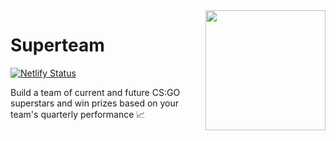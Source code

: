 <img align="right" src="https://i.imgur.com/fB9JqdR.png" width="192">

# Superteam

[![Netlify Status](https://api.netlify.com/api/v1/badges/12c858be-811c-495d-bbf7-f17807f76838/deploy-status)](https://app.netlify.com/sites/tender-wing-afef27/deploys)

Build a team of current and future CS:GO superstars and win prizes based on your team's quarterly performance 📈
